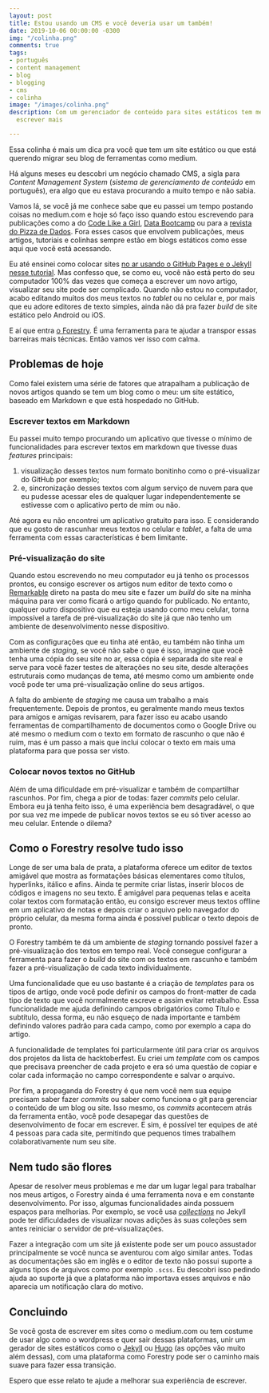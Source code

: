 ```yaml
---
layout: post
title: Estou usando um CMS e você deveria usar um também!
date: 2019-10-06 00:00:00 -0300
img: "/colinha.png"
comments: true
tags:
- português
- content management
- blog
- blogging
- cms
- colinha
image: "/images/colinha.png"
description: Com um gerenciador de conteúdo para sites estáticos tem me ajudado a
  escrever mais

---
```

Essa colinha é mais um dica pra você que tem um site estático ou que está querendo migrar seu blog de ferramentas como medium.

Há alguns meses eu descobri um negócio chamado CMS, a sigla para _Content Management System_ (_sistema de gerenciamento de conteúdo_ em português), era algo que eu estava procurando a muito tempo e não sabia.

Vamos lá, se você já me conhece sabe que eu passei um tempo postando coisas no medium.com e hoje só faço isso quando estou escrevendo para publicações como a do [Code Like a Girl](https://code.likeagirl.io/), [Data Bootcamp](https://medium.com/databootcamp) ou para a [revista do Pizza de Dados](https://medium.com/pizzadedados). Fora esses casos que envolvem publicações, meus artigos, tutoriais e colinhas sempre estão em blogs estáticos como esse aqui que você está acessando.

Eu até ensinei como colocar sites [no ar usando o GitHub Pages e o Jekyll nesse tutorial](jtemporal.com/do-tema-ao-ar/). Mas confesso que, se como eu, você não está perto do seu computador 100% das vezes que começa a escrever um novo artigo, visualizar seu site pode ser complicado. Quando não estou no computador, acabo editando muitos dos meus textos no _tablet_ ou no celular e, por mais que eu adore editores de texto simples, ainda não dá pra fazer _build_ de site estático pelo Android ou iOS.

E aí que entra [o Forestry](https://forestry.io/). É uma ferramenta para te ajudar a transpor essas barreiras mais técnicas. Então vamos ver isso com calma.

## Problemas de hoje

Como falei existem uma série de fatores que atrapalham a publicação de novos artigos quando se tem um blog como o meu: um site estático, baseado em Markdown e que está hospedado no GitHub.

### Escrever textos em Markdown

Eu passei muito tempo procurando um aplicativo que tivesse o mínimo de funcionalidades para escrever textos em markdown que tivesse duas _features_ principais:

1. visualização desses textos num formato bonitinho como o pré-visualizar do GitHub por exemplo;
2. e, sincronização desses textos com algum serviço de nuvem para que eu pudesse acessar eles de qualquer lugar independentemente se estivesse com o aplicativo perto de mim ou não.

Até agora eu não encontrei um aplicativo gratuito para isso. E considerando que eu gosto de rascunhar meus textos no celular e _tablet_, a falta de uma ferramenta com essas características é bem limitante.

### Pré-visualização do site

Quando estou escrevendo no meu computador eu já tenho os processos prontos, eu consigo escrever os artigos num editor de texto como o [Remarkable](https://remarkableapp.github.io/) direto na pasta do meu site e fazer um _build_ do site na minha máquina para ver como ficará o artigo quando for publicado. No entanto, qualquer outro dispositivo que eu esteja usando como meu celular, torna impossível a tarefa de pré-visualização do site já que não tenho um ambiente de desenvolvimento nesse dispositivo.

Com as configurações que eu tinha até então, eu também não tinha um ambiente de _staging_, se você não sabe o que é isso, imagine que você tenha uma cópia do seu site no ar, essa cópia é separada do site real e serve para você fazer testes de alterações no seu site, desde alterações estruturais como mudanças de tema, até mesmo como um ambiente onde você pode ter uma pré-visualização online do seus artigos.

A falta do ambiente de _staging_ me causa um trabalho a mais frequentemente. Depois de prontos, eu geralmente mando meus textos para amigos e amigas revisarem, para fazer isso eu acabo usando ferramentas de compartilhamento de documentos como o Google Drive ou até mesmo o medium com o texto em formato de rascunho o que não é ruim, mas é um passo a mais que inclui colocar o texto em mais uma plataforma para que possa ser visto.

### Colocar novos textos no GitHub

Além de uma dificuldade em pré-visualizar e também de compartilhar rascunhos. Por fim, chega a pior de todas: fazer _commits_ pelo celular. Embora eu já tenha feito isso, é uma experiência bem desagradável, o que por sua vez me impede de publicar novos textos se eu só tiver acesso ao meu celular. Entende o dilema?

## Como o Forestry  resolve tudo isso

Longe de ser uma bala de prata, a plataforma oferece um editor de textos amigável que mostra as formatações básicas elementares como títulos, hyperlinks, itálico e afins. Ainda te permite criar listas, inserir blocos de códigos e imagens no seu texto. É amigável para pequenas telas e aceita colar textos com formatação então, eu consigo escrever meus textos offline em um aplicativo de notas e depois criar o arquivo pelo navegador do próprio celular, da mesma forma ainda é possível publicar o texto depois de pronto.

O Forestry também te dá um ambiente de _staging_ tornando possível fazer a pré-visualização dos textos em tempo real. Você consegue configurar a ferramenta para fazer o _build_ do site com os textos em rascunho e também fazer a pré-visualização de cada texto individualmente.

Uma funcionalidade que eu uso bastante é a criação de _templates_ para os tipos de artigo, onde você pode definir os campos do front-matter de cada tipo de texto que você normalmente escreve e assim evitar retrabalho. Essa funcionalidade me ajuda definindo campos obrigatórios como Título e subtítulo, dessa forma, eu não esqueço de nada importante e também definindo valores padrão para cada campo, como por exemplo a capa do artigo.

A funcionalidade de templates foi particularmente útil para criar os arquivos dos projetos da lista de hacktoberfest. Eu criei um _template_ com os campos que precisava preencher de cada projeto e era só uma questão de copiar e colar cada informação no campo correspondente e salvar o arquivo.

Por fim, a propaganda do Forestry é que nem você nem sua equipe precisam saber fazer _commits_ ou saber como funciona o git para gerenciar o conteúdo de um blog ou site. Isso mesmo, os _commits_ acontecem atrás da ferramenta então, você pode desapegar das questões de desenvolvimento de focar em escrever. E sim, é possível ter equipes de até 4 pessoas para cada site, permitindo que pequenos times trabalhem colaborativamente num seu site.

## Nem tudo são flores

Apesar de resolver meus problemas e me dar um lugar legal para trabalhar nos meus artigos, o Forestry ainda é uma ferramenta nova e em constante desenvolvimento. Por isso, algumas funcionalidades ainda possuem espaços para melhorias. Por exemplo, se você usa [_collections_](https://jekyllrb.com/docs/collections/) no Jekyll pode ter dificuldades de visualizar novas adições às suas coleções sem antes reiniciar o servidor de pré-visualizações.

Fazer a integração com um site já existente pode ser um pouco assustador principalmente se você nunca se aventurou com algo similar antes. Todas as documentações são em inglês e o editor de texto não possui suporte a alguns tipos de arquivos como por exemplo `.scss`. Eu descobri isso pedindo ajuda ao suporte já que a plataforma não importava esses arquivos e não aparecia um notificação clara do motivo.

## Concluindo

Se você gosta de escrever em sites como o medium.com ou tem costume de usar algo como o wordpress e quer sair dessas plataformas, unir um gerador de sites estáticos como o [Jekyll](https://jekyllrb.com/) ou [Hugo](https://gohugo.io/) (as opções vão muito além dessas), com uma plataforma como Forestry pode ser o caminho mais suave para fazer essa transição.

Espero que esse relato te ajude a melhorar sua experiência de escrever.